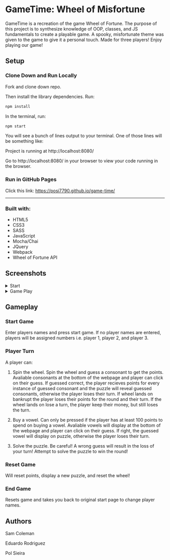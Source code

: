 # GameTime: Wheel of Misfortune

GameTime is a recreation of the game Wheel of Fortune. The purpose of this project is to synthesize knowledge of OOP, classes, and JS fundamentals to create a playable game. A spooky, misfortunate theme was given to the game to give it a personal touch. Made for three players! Enjoy playing our game!

## Setup

### Clone Down and Run Locally

Fork and clone down repo.

Then install the library dependencies. Run:

```bash
npm install
```

In the terminal, run:

```bash
npm start
```

You will see a bunch of lines output to your terminal. One of those lines will be something like:

Project is running at http://localhost:8080/

Go to http://localhost:8080/ in your browser to view your code running in the browser.

### Run in GitHub Pages

Click this link: https://posi7790.github.io/game-time/

---

### Built with:

* HTML5
* CSS3
* SASS
* JavaScript
* Mocha/Chai
* JQuery
* Webpack
* Wheel of Fortune API

## Screenshots

<details>
  <summary>Start</summary>
  ![Start up gif]( https://github.com/JEduardoRJx/game-time/blob/master/images/start-game.gif )         
</details>

<details>
  <summary>Game Play</summary>
  ![Gameplay gif solve puzzle]( https://github.com/JEduardoRJx/game-time/blob/master/images/solve.gif )    
  ![Gameplay gif buy a vowel]( https://github.com/JEduardoRJx/game-time/blob/master/images/vowel.gif )    
</details>

## Gameplay

### Start Game

Enter players names and press start game. If no player names are entered, players will be assigned numbers i.e. player 1, player 2, and player 3.

### Player Turn

A player can:

1. Spin the wheel. Spin the wheel and guess a consonant to get the points. Avaliable consonants at the bottom of the webpage and player can click on their guess. If guessed correct, the player recieves points for every instance of guessed consonant and the puzzle will reveal guessed consonants, otherwise the player loses their turn. If wheel lands on bankrupt the player loses their points for the round and their turn. If the wheel lands on lose a turn, the player keep their money, but still loses the turn.

2. Buy a vowel. Can only be pressed if the player has at least 100 points to spend on buying a vowel. Avaliable vowels will display at the bottom of the webpage and player can click on their guess. If right, the guessed vowel will display on puzzle, otherwise the player loses their turn.

3. Solve the puzzle. Be careful! A wrong guess will result in the loss of your turn! Attempt to solve the puzzle to win the round!

### Reset Game

Will reset points, display a new puzzle, and reset the wheel!

### End Game

Resets game and takes you back to original start page to change player names.

## Authors

Sam Coleman

Eduardo Rodriguez

Pol Sieira
